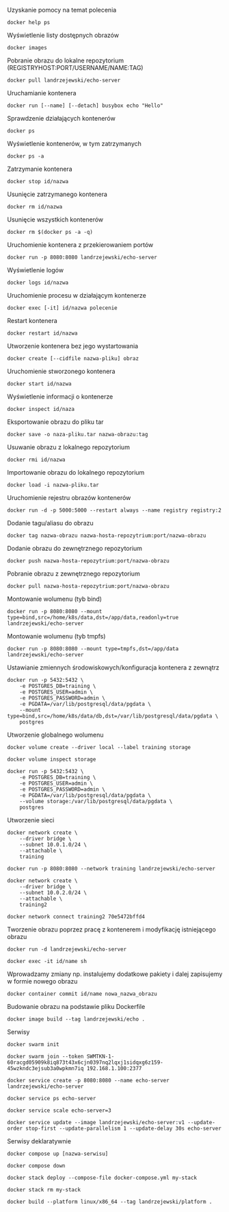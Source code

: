 Uzyskanie pomocy na temat polecenia
```
docker help ps
```
Wyświetlenie listy dostępnych obrazów
```
docker images
```
Pobranie obrazu do lokalne repozytorium (REGISTRYHOST:PORT/USERNAME/NAME:TAG)
```
docker pull landrzejewski/echo-server
```
Uruchamianie kontenera
```
docker run [--name] [--detach] busybox echo "Hello"
```
Sprawdzenie działających kontenerów
```
docker ps
```
Wyświetlenie kontenerów, w tym zatrzymanych
```
docker ps -a
```
Zatrzymanie kontenera
```
docker stop id/nazwa
```
Usunięcie zatrzymanego kontenera
```
docker rm id/nazwa
```
Usunięcie wszystkich kontenerów
```
docker rm $(docker ps -a -q)
```
Uruchomienie kontenera z przekierowaniem portów
```
docker run -p 8080:8080 landrzejewski/echo-server
```
Wyświetlenie logów
```
docker logs id/nazwa
```
Uruchomienie procesu w działającym kontenerze
```
docker exec [-it] id/nazwa polecenie
```
Restart kontenera
```
docker restart id/nazwa
```
Utworzenie kontenera bez jego wystartowania
```
docker create [--cidfile nazwa-pliku] obraz 
```
Uruchomienie stworzonego kontenera
```
docker start id/nazwa 
```
Wyświetlenie informacji o kontenerze
```
docker inspect id/naza
```
Eksportowanie obrazu do pliku tar
```
docker save -o naza-pliku.tar nazwa-obrazu:tag
```
Usuwanie obrazu z lokalnego repozytorium
```
docker rmi id/nazwa
```
Importowanie obrazu do lokalnego repozytorium
```
docker load -i nazwa-pliku.tar
```
Uruchomienie rejestru obrazów kontenerów
```
docker run -d -p 5000:5000 --restart always --name registry registry:2
```
Dodanie tagu/aliasu do obrazu 
```
docker tag nazwa-obrazu nazwa-hosta-repozytrium:port/nazwa-obrazu
```
Dodanie obrazu do zewnętrznego repozytorium
```
docker push nazwa-hosta-repozytrium:port/nazwa-obrazu
```
Pobranie obrazu z zewnętrznego repozytorium
```
docker pull nazwa-hosta-repozytrium:port/nazwa-obrazu
```
Montowanie wolumenu (tyb bind)
```
docker run -p 8080:8080 --mount type=bind,src=/home/k8s/data,dst=/app/data,readonly=true landrzejewski/echo-server
```
Montowanie wolumenu (tyb tmpfs)
```
docker run -p 8080:8080 --mount type=tmpfs,dst=/app/data landrzejewski/echo-server
```
Ustawianie zmiennych środowiskowych/konfiguracja kontenera z zewnątrz
```
docker run -p 5432:5432 \
    -e POSTGRES_DB=training \
    -e POSTGRES_USER=admin \
    -e POSTGRES_PASSWORD=admin \
    -e PGDATA=/var/lib/postgresql/data/pgdata \
    --mount type=bind,src=/home/k8s/data/db,dst=/var/lib/postgresql/data/pgdata \
    postgres
```
Utworzenie globalnego wolumenu
```
docker volume create --driver local --label training storage
```
```
docker volume inspect storage
```
```
docker run -p 5432:5432 \
    -e POSTGRES_DB=training \
    -e POSTGRES_USER=admin \
    -e POSTGRES_PASSWORD=admin \
    -e PGDATA=/var/lib/postgresql/data/pgdata \
    --volume storage:/var/lib/postgresql/data/pgdata \
    postgres
```
Utworzenie sieci
```
docker network create \
    --driver bridge \
    --subnet 10.0.1.0/24 \
    --attachable \
    training
```
```
docker run -p 8080:8080 --network training landrzejewski/echo-server
```
```
docker network create \
    --driver bridge \
    --subnet 10.0.2.0/24 \
    --attachable \
    training2
```
```
docker network connect training2 70e5472bffd4
```
Tworzenie obrazu poprzez pracę z kontenerem i modyfikację istniejącego obrazu
```
docker run -d landrzejewski/echo-server
```
```
docker exec -it id/name sh
```
Wprowadzamy zmiany np. instalujemy dodatkowe pakiety i dalej zapisujemy w formie nowego obrazu
```
docker container commit id/name nowa_nazwa_obrazu
```
Budowanie obrazu na podstawie pliku Dockerfile
```
docker image build --tag landrzejewski/echo .
```
Serwisy
```
docker swarm init
```
```
docker swarm join --token SWMTKN-1-60racgd05909k8iq873t43x6cjn0397nq2lqxj1sidqxg6z159-45wzkndc3ejsub3a0wpkmn7iq 192.168.1.100:2377
```
```
docker service create -p 8080:8080 --name echo-server landrzejewski/echo-server
```
```
docker service ps echo-server
```
```
docker service scale echo-server=3
```
```
docker service update --image landrzejewski/echo-server:v1 --update-order stop-first --update-parallelism 1 --update-delay 30s echo-server
```
Serwisy deklaratywnie
```
docker compose up [nazwa-serwisu]
```
```
docker compose down
```
```
docker stack deploy --compose-file docker-compose.yml my-stack
```
```
docker stack rm my-stack
```
```
docker build --platform linux/x86_64 --tag landrzejewski/platform .
```




